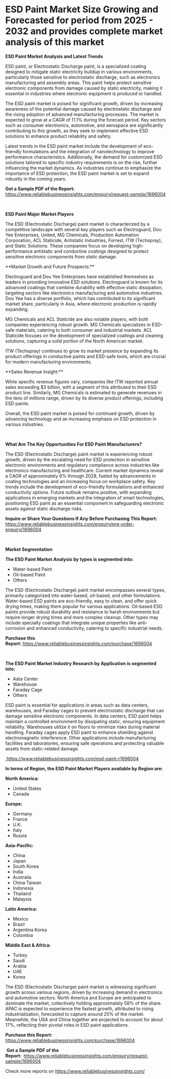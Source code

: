 <p><h1>ESD Paint Market Size Growing and Forecasted for period from 2025 - 2032 and provides complete market analysis of this market</h1></p><p><strong>ESD Paint Market Analysis and Latest Trends</strong></p>
<p><p>ESD paint, or Electrostatic Discharge paint, is a specialized coating designed to mitigate static electricity buildup in various environments, particularly those sensitive to electrostatic discharge, such as electronics manufacturing and assembly areas. This paint helps protect sensitive electronic components from damage caused by static electricity, making it essential in industries where electronic equipment is produced or handled.</p><p>The ESD paint market is poised for significant growth, driven by increasing awareness of the potential damage caused by electrostatic discharge and the rising adoption of advanced manufacturing processes. The market is expected to grow at a CAGR of 11.1% during the forecast period. Key sectors such as consumer electronics, automotive, and aerospace are significantly contributing to this growth, as they seek to implement effective ESD solutions to enhance product reliability and safety.</p><p>Latest trends in the ESD paint market include the development of eco-friendly formulations and the integration of nanotechnology to improve performance characteristics. Additionally, the demand for customized ESD solutions tailored to specific industry requirements is on the rise, further influencing the market dynamics. As industries continue to emphasize the importance of ESD protection, the ESD paint market is set to expand robustly in the coming years.</p></p>
<p><strong>Get a Sample PDF of the Report:&nbsp;</strong> <a href="https://www.reliablebusinessinsights.com/enquiry/request-sample/1696004?utm_campaign=2278&utm_medium=2&utm_source=Github&utm_content=ia&utm_term=27032025&utm_id=esd-paint">https://www.reliablebusinessinsights.com/enquiry/request-sample/1696004</a></p>
<p>&nbsp;</p>
<p><strong>ESD Paint Major Market Players</strong></p>
<p><p>The ESD (Electrostatic Discharge) paint market is characterized by a competitive landscape with several key players such as Electroguard, Dou Yee Enterprises, United, MG Chemicals, Production Automation Corporation, ACL Staticide, Antistatic Industries, Forrest, ITW (Techspray), and Static Solutions. These companies focus on developing high-performance antistatic and conductive coatings designed to protect sensitive electronic components from static damage.</p><p>**Market Growth and Future Prospects:**  </p><p>Electroguard and Dou Yee Enterprises have established themselves as leaders in providing innovative ESD solutions. Electroguard is known for its advanced coatings that combine durability with effective static dissipation, targeting sectors like electronics manufacturing and automotive industries. Dou Yee has a diverse portfolio, which has contributed to its significant market share, particularly in Asia, where electronic production is rapidly expanding.</p><p>MG Chemicals and ACL Staticide are also notable players, with both companies experiencing robust growth. MG Chemicals specializes in ESD-safe materials, catering to both consumer and industrial markets. ACL Staticide focuses on the development of specialized coatings and cleaning solutions, capturing a solid portion of the North American market.</p><p>ITW (Techspray) continues to grow its market presence by expanding its product offerings in conductive paints and ESD-safe tools, which are crucial for modern manufacturing environments. </p><p>**Sales Revenue Insight:**  </p><p>While specific revenue figures vary, companies like ITW reported annual sales exceeding $3 billion, with a segment of this attributed to their ESD product line. Similarly, MG Chemicals is estimated to generate revenues in the tens of millions range, driven by its diverse product offerings, including ESD paints. </p><p>Overall, the ESD paint market is poised for continued growth, driven by advancing technology and an increasing emphasis on ESD protection in various industries.</p></p>
<p>&nbsp;</p>
<p><strong>What Are The Key Opportunities For ESD Paint Manufacturers?</strong></p>
<p><p>The ESD (Electrostatic Discharge) paint market is experiencing robust growth, driven by the escalating need for ESD protection in sensitive electronic environments and regulatory compliance across industries like electronics manufacturing and healthcare. Current market dynamics reveal a CAGR of approximately 6% through 2028, fueled by advancements in coating technologies and an increasing focus on workplace safety. Key trends include the development of eco-friendly formulations and enhanced conductivity options. Future outlook remains positive, with expanding applications in emerging markets and the integration of smart technologies, positioning ESD paint as an essential component in safeguarding electronic assets against static discharge risks.</p></p>
<p><strong>Inquire or Share Your Questions If Any Before Purchasing This Report:</strong> <a href="https://www.reliablebusinessinsights.com/enquiry/pre-order-enquiry/1696004?utm_campaign=2278&utm_medium=2&utm_source=Github&utm_content=ia&utm_term=27032025&utm_id=esd-paint">https://www.reliablebusinessinsights.com/enquiry/pre-order-enquiry/1696004</a></p>
<p>&nbsp;</p>
<p><strong>Market Segmentation</strong></p>
<p><strong>The ESD Paint Market Analysis by types is segmented into:</strong></p>
<p><ul><li>Water-based Paint</li><li>Oil-based Paint</li><li>Others</li></ul></p>
<p><p>The ESD (Electrostatic Discharge) paint market encompasses several types, primarily categorized into water-based, oil-based, and other formulations. Water-based ESD paints are eco-friendly, easy to clean, and offer quick drying times, making them popular for various applications. Oil-based ESD paints provide robust durability and resistance to harsh environments but require longer drying times and more complex cleanup. Other types may include specialty coatings that integrate unique properties like anti-corrosion and enhanced conductivity, catering to specific industrial needs.</p></p>
<p><strong>Purchase this Report:&nbsp;</strong><a href="https://www.reliablebusinessinsights.com/purchase/1696004?utm_campaign=2278&utm_medium=2&utm_source=Github&utm_content=ia&utm_term=27032025&utm_id=esd-paint">https://www.reliablebusinessinsights.com/purchase/1696004</a></p>
<p>&nbsp;</p>
<p><strong>The ESD Paint Market Industry Research by Application is segmented into:</strong></p>
<p><ul><li>Aata Center</li><li>Warehouse</li><li>Faraday Cage</li><li>Others</li></ul></p>
<p><p>ESD paint is essential for applications in areas such as data centers, warehouses, and Faraday cages to prevent electrostatic discharge that can damage sensitive electronic components. In data centers, ESD paint helps maintain a controlled environment by dissipating static, ensuring equipment reliability. Warehouses utilize it on floors to minimize risks during material handling. Faraday cages apply ESD paint to enhance shielding against electromagnetic interference. Other applications include manufacturing facilities and laboratories, ensuring safe operations and protecting valuable assets from static-related damage.</p></p>
<p><a href="https://www.reliablebusinessinsights.com/esd-paint-r1696004?utm_campaign=2278&utm_medium=2&utm_source=Github&utm_content=ia&utm_term=27032025&utm_id=esd-paint">&nbsp;https://www.reliablebusinessinsights.com/esd-paint-r1696004</a></p>
<p><strong>In terms of Region, the ESD Paint Market Players available by Region are:</strong></p>
<p>
    <p> <strong> North America: </strong>
        <ul>
            <li>United States</li>
            <li>Canada</li>
        </ul>
        </p> 
    <p> <strong> Europe: </strong>
        <ul>
            <li>Germany</li>
            <li>France</li>
            <li>U.K.</li>
            <li>Italy</li>
            <li>Russia</li>
        </ul>
        </p> 
    <p> <strong> Asia-Pacific: </strong>
        <ul>
            <li>China</li>
            <li>Japan</li>
            <li>South Korea</li>
            <li>India</li>
            <li>Australia</li>
            <li>China Taiwan</li>
            <li>Indonesia</li>
            <li>Thailand</li>
            <li>Malaysia</li>
        </ul>
        </p> 
    <p> <strong> Latin America: </strong>
        <ul>
            <li>Mexico</li>
            <li>Brazil</li>
            <li>Argentina Korea</li>
            <li>Colombia</li>
        </ul>
        </p> 
    <p> <strong> Middle East & Africa: </strong>
        <ul>
            <li>Turkey</li>
            <li>Saudi</li>
            <li>Arabia</li>
            <li>UAE</li>
            <li>Korea</li>
        </ul>
    </p>
    </p>
<p><p>The ESD (Electrostatic Discharge) paint market is witnessing significant growth across various regions, driven by increasing demand in electronics and automotive sectors. North America and Europe are anticipated to dominate the market, collectively holding approximately 58% of the share. APAC is expected to experience the fastest growth, attributed to rising industrialization, forecasted to capture around 25% of the market. Meanwhile, the USA and China together are projected to account for about 17%, reflecting their pivotal roles in ESD paint applications.</p></p>
<p><strong>Purchase this Report: </strong><a href="https://www.reliablebusinessinsights.com/purchase/1696004?utm_campaign=2278&utm_medium=2&utm_source=Github&utm_content=ia&utm_term=27032025&utm_id=esd-paint">https://www.reliablebusinessinsights.com/purchase/1696004</a></p>
<p>&nbsp;<strong>Get a Sample PDF of the Report:&nbsp;&nbsp;</strong><a href="https://www.reliablebusinessinsights.com/enquiry/request-sample/1696004?utm_campaign=2278&utm_medium=2&utm_source=Github&utm_content=ia&utm_term=27032025&utm_id=esd-paint">https://www.reliablebusinessinsights.com/enquiry/request-sample/1696004</a></p>
<p><strong></strong></p>
<p>Check more reports on <a href="https://www.reliablebusinessinsights.com/?utm_campaign=2278&utm_medium=2&utm_source=Github&utm_content=ia&utm_term=27032025&utm_id=esd-paint">https://www.reliablebusinessinsights.com/</a></p>